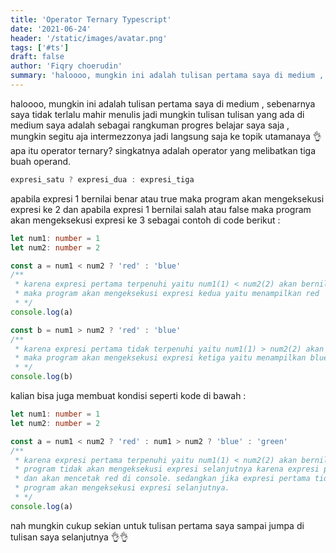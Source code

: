```yaml
---
title: 'Operator Ternary Typescript'
date: '2021-06-24'
header: '/static/images/avatar.png'
tags: ['#ts']
draft: false
author: 'Fiqry choerudin'
summary: 'haloooo, mungkin ini adalah tulisan pertama saya di medium , sebenarnya saya tidak terlalu mahir menulis jadi mungkin tulisan tulisan yang ada di medium saya adalah sebagai rangkuman progres belajar saya saja , mungkin segitu aja intermezzonya jadi langsung saja ke topik utamanaya 👌.'
---
```


haloooo, mungkin ini adalah tulisan pertama saya di medium , sebenarnya saya tidak terlalu mahir menulis jadi mungkin tulisan tulisan yang ada di medium saya adalah sebagai rangkuman progres belajar saya saja , mungkin segitu aja intermezzonya jadi langsung saja ke topik utamanaya 👌
apa itu operator ternary? singkatnya adalah operator yang melibatkan tiga buah operand.

```ts
expresi_satu ? expresi_dua : expresi_tiga
```

apabila expresi 1 bernilai benar atau true maka program akan mengeksekusi expresi ke 2 dan apabila expresi 1 bernilai salah atau false maka program akan mengeksekusi expresi ke 3 sebagai contoh di code berikut :

```ts
let num1: number = 1
let num2: number = 2

const a = num1 < num2 ? 'red' : 'blue'
/**
 * karena expresi pertama terpenuhi yaitu num1(1) < num2(2) akan bernilai true
 * maka program akan mengeksekusi expresi kedua yaitu menampilkan red
 * */
console.log(a)

const b = num1 > num2 ? 'red' : 'blue'
/**
 * karena expresi pertama tidak terpenuhi yaitu num1(1) > num2(2) akan bernilai false
 * maka program akan mengeksekusi expresi ketiga yaitu menampilkan blue
 * */
console.log(b)
```

kalian bisa juga membuat kondisi seperti kode di bawah :

```ts
let num1: number = 1
let num2: number = 2

const a = num1 < num2 ? 'red' : num1 > num2 ? 'blue' : 'green'
/**
 * karena expresi pertama terpenuhi yaitu num1(1) < num2(2) akan bernilai true dan
 * program tidak akan mengeksekusi expresi selanjutnya karena expresi pertama terpenuhi
 * dan akan mencetak red di console. sedangkan jika expresi pertama tidak terpenuhi maka
 * program akan mengeksekusi expresi selanjutnya.
 * */
console.log(a)
```

nah mungkin cukup sekian untuk tulisan pertama saya sampai jumpa di tulisan saya selanjutnya 👌👌
